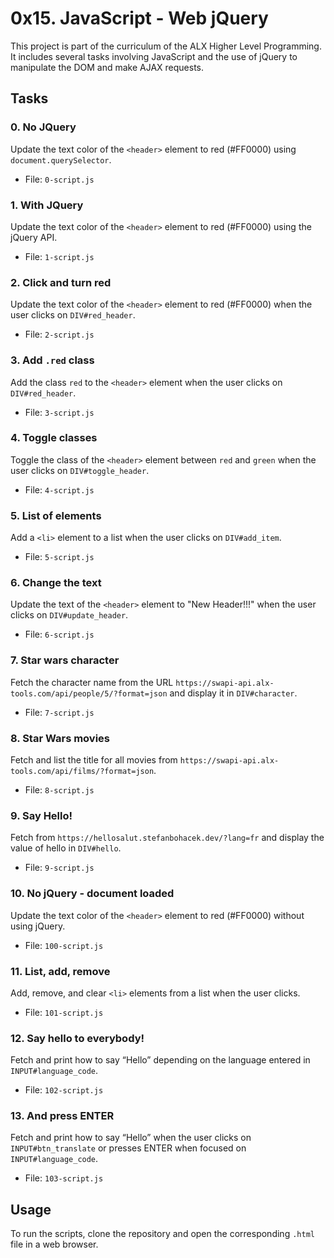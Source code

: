 # 0x15. JavaScript - Web jQuery

This project is part of the curriculum of the ALX Higher Level Programming. It includes several tasks involving JavaScript and the use of jQuery to manipulate the DOM and make AJAX requests.

## Tasks

### 0. No JQuery
Update the text color of the `<header>` element to red (#FF0000) using `document.querySelector`.

- File: `0-script.js`

### 1. With JQuery
Update the text color of the `<header>` element to red (#FF0000) using the jQuery API.

- File: `1-script.js`

### 2. Click and turn red
Update the text color of the `<header>` element to red (#FF0000) when the user clicks on `DIV#red_header`.

- File: `2-script.js`

### 3. Add `.red` class
Add the class `red` to the `<header>` element when the user clicks on `DIV#red_header`.

- File: `3-script.js`

### 4. Toggle classes
Toggle the class of the `<header>` element between `red` and `green` when the user clicks on `DIV#toggle_header`.

- File: `4-script.js`

### 5. List of elements
Add a `<li>` element to a list when the user clicks on `DIV#add_item`.

- File: `5-script.js`

### 6. Change the text
Update the text of the `<header>` element to "New Header!!!" when the user clicks on `DIV#update_header`.

- File: `6-script.js`

### 7. Star wars character
Fetch the character name from the URL `https://swapi-api.alx-tools.com/api/people/5/?format=json` and display it in `DIV#character`.

- File: `7-script.js`

### 8. Star Wars movies
Fetch and list the title for all movies from `https://swapi-api.alx-tools.com/api/films/?format=json`.

- File: `8-script.js`

### 9. Say Hello!
Fetch from `https://hellosalut.stefanbohacek.dev/?lang=fr` and display the value of hello in `DIV#hello`.

- File: `9-script.js`

### 10. No jQuery - document loaded
Update the text color of the `<header>` element to red (#FF0000) without using jQuery.

- File: `100-script.js`

### 11. List, add, remove
Add, remove, and clear `<li>` elements from a list when the user clicks.

- File: `101-script.js`

### 12. Say hello to everybody!
Fetch and print how to say “Hello” depending on the language entered in `INPUT#language_code`.

- File: `102-script.js`

### 13. And press ENTER
Fetch and print how to say “Hello” when the user clicks on `INPUT#btn_translate` or presses ENTER when focused on `INPUT#language_code`.

- File: `103-script.js`

## Usage

To run the scripts, clone the repository and open the corresponding `.html` file in a web browser.
